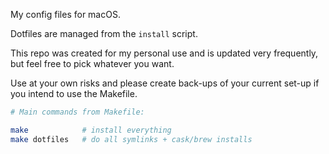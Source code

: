 My config files for macOS.  

Dotfiles are managed from the `install` script.  

This repo was created for my personal use and is 
updated very frequently, but feel free to pick 
whatever you want.  

Use at your own risks and please create back-ups 
of your current set-up if you intend to use the 
Makefile.  

```sh
# Main commands from Makefile:

make            # install everything
make dotfiles   # do all symlinks + cask/brew installs
```
